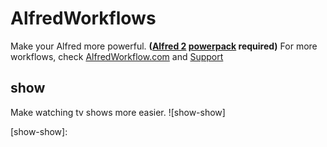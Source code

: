 AlfredWorkflows
===============
Make your Alfred more powerful.  **([Alfred 2]  [powerpack] required)**
For more workflows, check [AlfredWorkflow.com] and [Support]

show
----
Make watching tv shows more easier.
![show-show]



[Alfred 2]: http://www.alfredapp.com/
[Support]: http://support.alfredapp.com/workflows
[AlfredWorkflow.com]: http://www.alfredworkflow.com
[powerpack]: http://www.alfredapp.com/powerpack/

[show-show]: